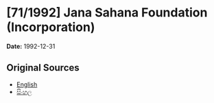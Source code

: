 # [71/1992] Jana Sahana Foundation (Incorporation)

**Date:** 1992-12-31

## Original Sources

- [English](https://documents.gov.lk/view/acts/1992/12/71-1992_E.pdf)
- [සිංහල](https://documents.gov.lk/view/acts/1992/12/71-1992_S.pdf)

